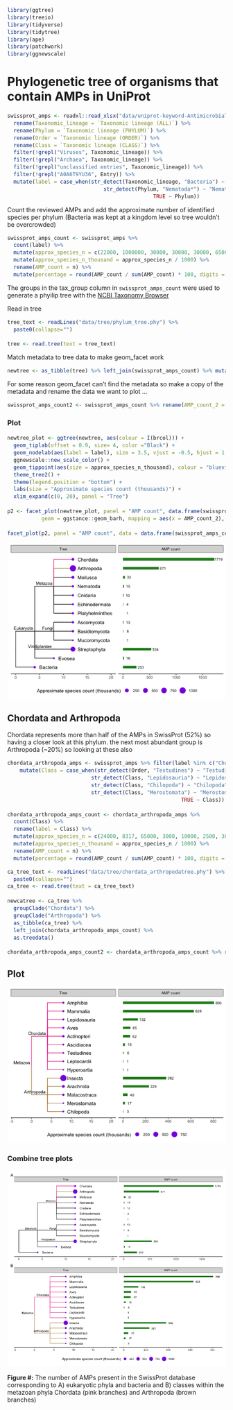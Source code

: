 
``` r
library(ggtree)
library(treeio)
library(tidyverse)
library(tidytree)
library(ape)
library(patchwork)
library(ggnewscale)
```

# Phylogenetic tree of organisms that contain AMPs in UniProt

``` r
swissprot_amps <- readxl::read_xlsx("data/uniprot-keyword-Antimicrobial+[KW-0929]-reviewed-April2021.xlsx") %>%
  rename(Taxonomic_lineage = `Taxonomic lineage (ALL)`) %>%
  rename(Phylum = `Taxonomic lineage (PHYLUM)`) %>%
  rename(Order = `Taxonomic lineage (ORDER)`) %>%
  rename(Class = `Taxonomic lineage (CLASS)`) %>%
  filter(!grepl("Viruses", Taxonomic_lineage)) %>%
  filter(!grepl("Archaea", Taxonomic_lineage)) %>%
  filter(!grepl("unclassified entries", Taxonomic_lineage)) %>%
  filter(!grepl("A0A6T9YU36", Entry)) %>%
  mutate(label = case_when(str_detect(Taxonomic_lineage, "Bacteria") ~ "Bacteria",
                               str_detect(Phylum, "Nematoda*") ~ "Nematoda",
                                               TRUE ~ Phylum))
```

Count the reviewed AMPs and add the approximate number of identified
species per phylum (Bacteria was kept at a kingdom level so tree
wouldn’t be overcrowded)

``` r
swissprot_amps_count <- swissprot_amps %>%
  count(label) %>%
  mutate(approx_species_n = c(22000, 1000000, 30000, 30000, 30000, 65000, 11000, 7000, 2400, 85000, 261, 20000, 20000, 500000)) %>%
  mutate(approx_species_n_thousand = approx_species_n / 1000) %>%
  rename(AMP_count = n) %>%
  mutate(percentage = round(AMP_count / sum(AMP_count) * 100, digits = 2))
```

The groups in the tax_group column in `swissprot_amps_count` were used
to generate a phyilip tree with the [NCBI Taxonomy
Browser](https://www.ncbi.nlm.nih.gov/Taxonomy/CommonTree/wwwcmt.cgi)

Read in tree

``` r
tree_text <- readLines("data/tree/phylum_tree.phy") %>%
  paste0(collapse="")

tree <- read.tree(text = tree_text)
```

Match metadata to tree data to make geom_facet work

``` r
newtree <- as_tibble(tree) %>% left_join(swissprot_amps_count) %>% mutate(brcol = case_when(label == "Chordata" ~ "#E7298A", label == "Arthropoda" ~ "#A6761D", TRUE ~ "black")) %>% as.treedata()
```

For some reason geom_facet can’t find the metadata so make a copy of the
metadata and rename the data we want to plot …

``` r
swissprot_amps_count2 <- swissprot_amps_count %>% rename(AMP_count_2 = AMP_count)
```

### Plot

``` r
newtree_plot <- ggtree(newtree, aes(colour = I(brcol))) +
  geom_tiplab(offset = 0.9, size= 4, color ="Black") +
  geom_nodelab(aes(label = label), size = 3.5, vjust = -0.5, hjust = 1.1 ) +
  ggnewscale::new_scale_color() +
  geom_tippoint(aes(size = approx_species_n_thousand), colour = "blueviolet") +
  theme_tree2() +
  theme(legend.position = "bottom") +
  labs(size = "Approximate species count (thousands)") +
  xlim_expand(c(0, 20), panel = "Tree")
  
p2 <- facet_plot(newtree_plot, panel = "AMP count", data.frame(swissprot_amps_count2),
           geom = ggstance::geom_barh, mapping = aes(x = AMP_count_2), fill = "forestgreen", stat = "identity", width = .3) 

facet_plot(p2, panel = "AMP count", data = data.frame(swissprot_amps_count2), geom = geom_text, mapping = aes(x = AMP_count_2 + 80, label = AMP_count_2), size = 3)
```

![](04.5_tree_files/figure-gfm/unnamed-chunk-7-1.png)<!-- -->

## Chordata and Arthropoda

Chordata represents more than half of the AMPs in SwissProt (52%) so
having a closer look at this phylum. the next most abundant group is
Arthropoda (\~20%) so looking at these also

``` r
chordata_arthropoda_amps <- swissprot_amps %>% filter(label %in% c("Chordata", "Arthropoda")) %>%
    mutate(Class = case_when(str_detect(Order, "Testudines") ~ "Testudines",
                           str_detect(Class, "Lepidosauria") ~ "Lepidosauria",
                           str_detect(Class, "Chilopoda") ~ "Chilopoda",
                           str_detect(Class, "Merostomata") ~ "Merostomata",
                                                        TRUE ~ Class))

chordata_arthropoda_amps_count <- chordata_arthropoda_amps %>%
  count(Class) %>%
  rename(label = Class) %>% 
  mutate(approx_species_n = c(24000, 8317, 65000, 3000, 10000, 2500, 38, 900000, 9000, 30, 25000, 6495, 4, 300 )) %>%
  mutate(approx_species_n_thousand = approx_species_n / 1000) %>%
  rename(AMP_count = n) %>%
  mutate(percentage = round(AMP_count / sum(AMP_count) * 100, digits = 2)) 
```

``` r
ca_tree_text <- readLines("data/tree/chordata_arthropodatree.phy") %>%
  paste0(collapse="")
ca_tree <- read.tree(text = ca_tree_text)

newcatree <- ca_tree %>% 
  groupClade("Chordata") %>% 
  groupClade("Arthropoda") %>%
  as_tibble(ca_tree) %>%
  left_join(chordata_arthropoda_amps_count) %>% 
  as.treedata()

chordata_arthropoda_amps_count2 <- chordata_arthropoda_amps_count %>% rename(AMP_count2 = AMP_count)
```

## Plot

![](04.5_tree_files/figure-gfm/unnamed-chunk-11-1.png)<!-- -->

### Combine tree plots

![](04.5_tree_files/figure-gfm/unnamed-chunk-13-1.png)<!-- -->

**Figure #:** The number of AMPs present in the SwissProt database
corresponding to A) eukaryotic phyla and bacteria and B) classes within
the metazoan phyla Chordata (pink branches) and Arthropoda (brown
branches)
